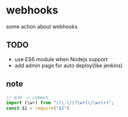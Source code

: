 # webhooks

some action about webhooks

## TODO

* use ES6 module when Nodejs support
* add admin page for auto deploy(like jenkins)

## note

```js
// es6 -> common
import (\w+) from "((\.\/)?\w+(\/\w+)+)";
const $1 = require("$2")
```
